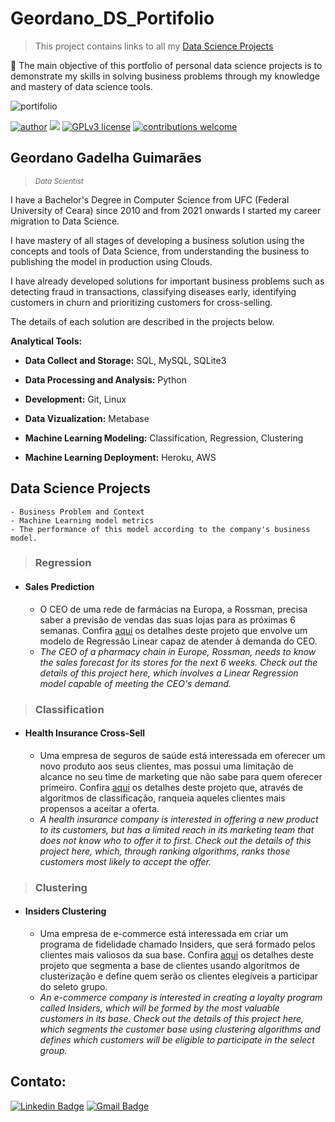 # Geordano_DS_Portifolio

>This project contains links to all my [Data Science Projects](#data-science-projects)

:dart: The main objective of this portfolio of personal data science projects is to demonstrate my skills in solving business problems through my knowledge and mastery of data science tools.

![portifolio](https://user-images.githubusercontent.com/51702682/141029122-b4a08136-815c-4aab-ad59-cbbb8ebed82b.png)

[![author](https://img.shields.io/badge/author-geordanogg-red.svg)](https://www.linkedin.com/in/geordanogg/) [![](https://img.shields.io/badge/python-3.8+-blue.svg)](https://www.python.org/downloads/release/python-365/) [![GPLv3 license](https://img.shields.io/badge/License-GPLv3-blue.svg)](http://perso.crans.org/besson/LICENSE.html) [![contributions welcome](https://img.shields.io/badge/contributions-welcome-brightgreen.svg?style=flat)](https://github.com/geordanogg/Geordano_DS_Portifolio/issues)

## Geordano Gadelha Guimarães
> <sub>*Data Scientist*</sub>

I have a Bachelor's Degree in Computer Science from UFC (Federal University of Ceara) since 2010 and from 2021 onwards I started my career migration to Data Science.

I have mastery of all stages of developing a business solution using the concepts and tools of Data Science, from understanding the business to publishing the model in production using Clouds.

I have already developed solutions for important business problems such as detecting fraud in transactions, classifying diseases early, identifying customers in churn and prioritizing customers for cross-selling.

The details of each solution are described in the projects below.


**Analytical Tools:**

- **Data Collect and Storage:** SQL, MySQL, SQLite3

- **Data Processing and Analysis:** Python

- **Development:** Git, Linux

- **Data Vizualization:** Metabase

- **Machine Learning Modeling:** Classification, Regression, Clustering

- **Machine Learning Deployment:** Heroku, AWS 


## Data Science Projects

```
- Business Problem and Context
- Machine Learning model metrics
- The performance of this model according to the company's business model.
```

> ### **Regression**

* #### Sales Prediction 
       
     - O CEO de uma rede de farmácias na Europa, a Rossman, precisa saber a previsão de vendas das suas lojas para as próximas 6 semanas. Confira [aqui]( https://github.com/geordanogg/DataScience_Em_Producao) os detalhes deste projeto que envolve um modelo de Regressão Linear capaz de atender à demanda do CEO.
     - *The CEO of a pharmacy chain in Europe, Rossman, needs to know the sales forecast for its stores for the next 6 weeks. Check out the details of this project here, which involves a Linear Regression model capable of meeting the CEO's demand.*

> ### **Classification**

* #### Health Insurance Cross-Sell 

     - Uma empresa de seguros de saúde está interessada em oferecer um novo produto aos seus clientes, mas possui uma limitação de alcance no seu time de marketing que não sabe para quem oferecer primeiro. Confira [aqui]( https://github.com/geordanogg/Health_Insurance ) os detalhes deste projeto que, através de algoritmos de classificação, ranqueia aqueles clientes mais propensos a aceitar a oferta. 
     - *A health insurance company is interested in offering a new product to its customers, but has a limited reach in its marketing team that does not know who to offer it to first. Check out the details of this project here, which, through ranking algorithms, ranks those customers most likely to accept the offer.*

> ### **Clustering**

* #### Insiders Clustering 

     - Uma empresa de e-commerce está interessada em criar um programa de fidelidade chamado Insiders, que será formado pelos clientes mais valiosos da sua base. Confira [aqui]( https://github.com/geordanogg/Insiders_Clustering ) os detalhes deste projeto que segmenta a base de clientes usando algoritmos de clusterização e define quem serão os clientes elegíveis a participar do seleto grupo. 
     - *An e-commerce company is interested in creating a loyalty program called Insiders, which will be formed by the most valuable customers in its base. Check out the details of this project here, which segments the customer base using clustering algorithms and defines which customers will be eligible to participate in the select group.*


## **Contato:** 
[![Linkedin Badge](https://img.shields.io/badge/-LinkedIn-blue?style=flat&logo=LinkedIn&logoColor=white)](https://www.linkedin.com/in/geordanogg)  [![Gmail Badge](https://img.shields.io/badge/-Gmail-c14438?style=flat-square&logo=Gmail&logoColor=white&link=mailto:geordanogg@gmail.com)](mailto:geordanogg@gmail.com)
